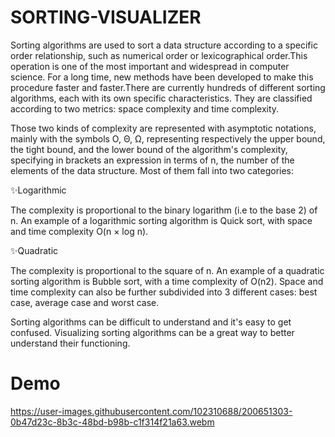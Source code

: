 
# SORTING-VISUALIZER

Sorting algorithms are used to sort a data structure according to a specific order relationship, such as numerical order or lexicographical order.This operation is one of the most important and widespread in computer science. For a long time, new methods have been developed to make this procedure faster and faster.There are currently hundreds of different sorting algorithms, each with its own specific characteristics. They are classified according to two metrics: space complexity and time complexity.

Those two kinds of complexity are represented with asymptotic notations, mainly with the symbols O, Θ, Ω, representing respectively the upper bound, the tight bound, and the lower bound of the algorithm's complexity, specifying in brackets an expression in terms of n, the number of the elements of the data structure.
Most of them fall into two categories:

✨Logarithmic

The complexity is proportional to the binary logarithm (i.e to the base 2) of n.
An example of a logarithmic sorting algorithm is Quick sort, 
with space and time complexity O(n × log n).

✨Quadratic

The complexity is proportional to the square of n.
An example of a quadratic sorting algorithm is Bubble sort, with a time complexity of O(n2).
Space and time complexity can also be further subdivided into 3 different 
cases: best case, average case and worst case.

Sorting algorithms can be difficult to understand and it's easy to get confused. Visualizing sorting algorithms can be a great way to better understand their functioning.

# Demo

https://user-images.githubusercontent.com/102310688/200651303-0b47d23c-8b3c-48bd-b98b-c1f314f21a63.webm
